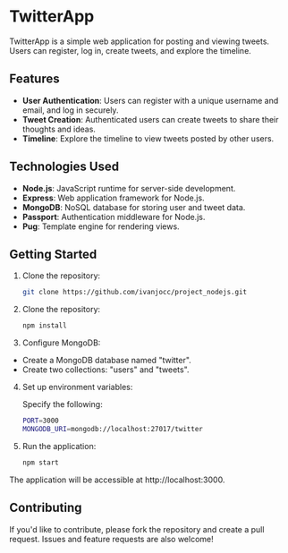 # TwitterApp

TwitterApp is a simple web application for posting and viewing tweets. Users can register, log in, create tweets, and explore the timeline.

## Features

- **User Authentication**: Users can register with a unique username and email, and log in securely.
- **Tweet Creation**: Authenticated users can create tweets to share their thoughts and ideas.
- **Timeline**: Explore the timeline to view tweets posted by other users.

## Technologies Used

- **Node.js**: JavaScript runtime for server-side development.
- **Express**: Web application framework for Node.js.
- **MongoDB**: NoSQL database for storing user and tweet data.
- **Passport**: Authentication middleware for Node.js.
- **Pug**: Template engine for rendering views.

## Getting Started

1. Clone the repository:

	```bash
	git clone https://github.com/ivanjocc/project_nodejs.git
2. Clone the repository:

	```bash
	npm install
3. Configure MongoDB:
- Create a MongoDB database named "twitter".
- Create two collections: "users" and "tweets".

4. Set up environment variables:

	Specify the following:

	```bash
	PORT=3000
	MONGODB_URI=mongodb://localhost:27017/twitter
5. Run the application:

	```bash
	npm start
The application will be accessible at http://localhost:3000.


## Contributing

If you'd like to contribute, please fork the repository and create a pull request. Issues and feature requests are also welcome!